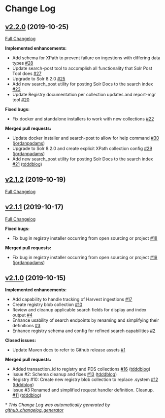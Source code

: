 # Change Log

## [v2.2.0](https://github.com/NASA-PDS-Incubator/registry/tree/v2.2.0) (2019-10-25)
[Full Changelog](https://github.com/NASA-PDS-Incubator/registry/compare/v2.1.2...v2.2.0)

**Implemented enhancements:**

- Add schema for XPath to prevent failure on ingestions with differing data types [\#28](https://github.com/NASA-PDS-Incubator/registry/issues/28)
- Update search-post tool to accomplish all functionality that Solr Post Tool does [\#27](https://github.com/NASA-PDS-Incubator/registry/issues/27)
- Upgrade to Solr 8.2.0 [\#25](https://github.com/NASA-PDS-Incubator/registry/issues/25)
- Add new search\_post utility for posting Solr Docs to the search index [\#23](https://github.com/NASA-PDS-Incubator/registry/issues/23)
- Update Registry documentation per collection updates and report-mgr tool [\#20](https://github.com/NASA-PDS-Incubator/registry/issues/20)

**Fixed bugs:**

- Fix docker and standalone installers to work with new collections [\#22](https://github.com/NASA-PDS-Incubator/registry/issues/22)

**Merged pull requests:**

- Update docker installer and search-post to allow for help command [\#30](https://github.com/NASA-PDS-Incubator/registry/pull/30) ([jordanpadams](https://github.com/jordanpadams))
- Upgrade to Solr 8.2.0 and create explicit XPath collection config [\#29](https://github.com/NASA-PDS-Incubator/registry/pull/29) ([jordanpadams](https://github.com/jordanpadams))
- Add new search\_post utility for posting Solr Docs to the search index [\#21](https://github.com/NASA-PDS-Incubator/registry/pull/21) ([tdddblog](https://github.com/tdddblog))

## [v2.1.2](https://github.com/NASA-PDS-Incubator/registry/tree/v2.1.2) (2019-10-19)
[Full Changelog](https://github.com/NASA-PDS-Incubator/registry/compare/v2.1.1...v2.1.2)

## [v2.1.1](https://github.com/NASA-PDS-Incubator/registry/tree/v2.1.1) (2019-10-17)
[Full Changelog](https://github.com/NASA-PDS-Incubator/registry/compare/v2.1.0...v2.1.1)

**Fixed bugs:**

- Fix bug in registry installer occurring from open sourcing or project [\#18](https://github.com/NASA-PDS-Incubator/registry/issues/18)

**Merged pull requests:**

- Fix bug in registry installer occurring from open sourcing or project [\#19](https://github.com/NASA-PDS-Incubator/registry/pull/19) ([jordanpadams](https://github.com/jordanpadams))

## [v2.1.0](https://github.com/NASA-PDS-Incubator/registry/tree/v2.1.0) (2019-10-15)
**Implemented enhancements:**

- Add capability to handle tracking of Harvest ingestions [\#17](https://github.com/NASA-PDS-Incubator/registry/issues/17)
- Create registry blob collection [\#10](https://github.com/NASA-PDS-Incubator/registry/issues/10)
- Review and cleanup applicable search fields for display and index output [\#4](https://github.com/NASA-PDS-Incubator/registry/issues/4)
- Enhance usability of search endpoints by renaming and simplifying their definitions [\#3](https://github.com/NASA-PDS-Incubator/registry/issues/3)
- Enhance registry schema and config for refined search capabilities [\#2](https://github.com/NASA-PDS-Incubator/registry/issues/2)

**Closed issues:**

- Update Maven docs to refer to Github release assets [\#1](https://github.com/NASA-PDS-Incubator/registry/issues/1)

**Merged pull requests:**

- Added transaction\_id to registry and PDS collections [\#16](https://github.com/NASA-PDS-Incubator/registry/pull/16) ([tdddblog](https://github.com/tdddblog))
- Issue \#2: Schema cleanup and fixes [\#13](https://github.com/NASA-PDS-Incubator/registry/pull/13) ([tdddblog](https://github.com/tdddblog))
- Registry \#10: Create new registry blob collection to replace .system [\#12](https://github.com/NASA-PDS-Incubator/registry/pull/12) ([tdddblog](https://github.com/tdddblog))
- Issue \#3 Renamed and simplified request handler definition. Cleanup. [\#11](https://github.com/NASA-PDS-Incubator/registry/pull/11) ([tdddblog](https://github.com/tdddblog))



\* *This Change Log was automatically generated by [github_changelog_generator](https://github.com/skywinder/Github-Changelog-Generator)*